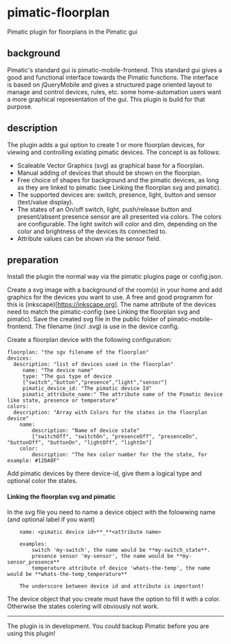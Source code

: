 # pimatic-floorplan
Pimatic plugin for floorplans in the Pimatic gui

## background
Pimatic's standard gui is pimatic-mobile-frontend. This standard gui gives a good and functional interface towards the Pimatic functions.
The interface is based on jQueryMobile and gives a structured page oriented layout to manage and control devices, rules, etc.
some home-automation users want a more graphical representation of the gui. This plugin is build for that purpose.

## description

The plugin adds a gui option to create 1 or more floorplan devices, for viewing and controlling existing pimatic devices. The concept is as follows:
- Scaleable Vector Graphics (svg) as graphical base for a floorplan.
- Manual adding of devices that should be shown on the floorplan.
- Free choice of shapes for background and the pimatic devices, as long as they are linked to pimatic (see Linking the floorplan svg and pimatic).
- The supported devices are: switch, presence, light, button and sensor (text/value display).
- The states of an On/off switch, light, push/release button and present/absent presence sensor are all presented via colors. The colors are configurable. The light switch will color and dim, depending on the color and brightness of the devices its connected to.
- Attribute values can be shown via the sensor field.

## preparation
Install the plugin the normal way via the pimatic plugins page or config.json.

Create a svg image with a background of the room(s) in your home and add graphics for the devices you want to use. A free and good programm for this is (inkscape)[https://inkscape.org]. The name attribute of the devices need to match the pimatic-config (see Linking the floorplan svg and pimatic).
Save the created svg file in the public folder of pimatic-mobile-frontend. The filename (incl .svg) is use in the device config.

Create a floorplan device with the following configuration:
```
floorplan: "the sgv filename of the floorplan"
devices:
  description: "list of devices used in the floorplan"
     name: "The device name"
     type: "The gui type of device
     ["switch","button","presence","light","sensor"]
     pimatic_device_id: "The pimatic device Id"
     pimatic_attribute_name:" The attribute name of the Pimatic device like state, presence or temperature"
colors:
  description: "Array with Colors for the states in the floorplan device"
  	name:
    	description: "Name of device state"
    	["switchOff", "switchOn", "presenceOff", "presenceOn", "buttonOff", "buttonOn", "lightOff", "lightOn"]
  	color:
    	description: "The hex color number for the the state, for example: #12DA0F"
```
Add pimatic devices by there device-id, give them a logical type and optional color the states.

#### Linking the floorplan svg and pimatic

In the svg file you need to name a device object with the folowwing name (and optional label if you want)
```
	name: <pimatic device id>**_**<attribute name>

	examples:
		switch 'my-switch', the name would be **my-switch_state**.
		presence sensor 'my-sensor', the name would be **my-sensor_presence**
		temperature attribute of device 'whats-the-temp', the name would be **whats-the-temp_temperature**

	The underscore between device id and attribute is important!
```
The device object that you create must have the option to fill it with a color. Otherwise the states colering will obviously not work.

---
The plugin is in development. You could backup Pimatic before you are using this plugin!
